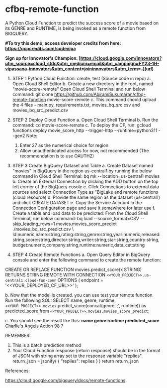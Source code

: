# cfbq-remote-function
A Python Cloud Function to predict the success score of a movie based on its GENRE and RUNTIME, is being invoked as a remote function from BIGQUERY. 

**#To try this demo, access developer credits from here:
https://gcpcredits.com/codevipa**

**Sign up for Innovator's Champion: [https://cloud.google.com/innovators?utm_source=cloud_sfdc&utm_medium=email&utm_campaign=FY23-1H-vipassana-innovators&utm_content=joininnovators&utm_term=-](url)**

1. STEP 1
   Python Cloud Function: create, test (Source code in repo)
   a. Open Cloud Shell Editor
   b. Create a new directory in the root, named "movie-score-remote"
   Open Cloud Shell Terminal and run below command:
   git clone https://github.com/AbiramiSukumaran/cfbq-remote-function movie-score-remote
   c. This command should upload the 4 files - main.py, requirements.txt, movies_bq_src.csv and movies_bq_src_predict.csv

3. STEP 2
   Deploy Cloud Function
   a. Open Cloud Shell Terminal
   b. Run the command:
   cd movie-score-remote
   c. To deploy the CF, run:
   gcloud functions deploy movie_score_http  --trigger-http --runtime=python311 --gen2
   Note:
    1. Enter 27 as the numerical choice for region
    2. Allow unauthenticated access for now, not recommended (The recommendation is to use OAUTH2)

5. STEP 3
   Create BigQuery Dataset and Table
  a. Create Dataset named "movies" in BigQuery in the region us-central1 by running the below command in Cloud Shell Terminal:
bq mk --location=us-central1 movies
  b. Create an External Connection by clicking the ADD button on the top left corner of the BigQuery cosole
  c. Click Connections to external data sources and select Connection Type as "BigLake and remote functions (cloud resource)
  d. Provide the same region as the dataset (us-central1) and click CREATE DATASET
  e. Copy the Service Account in the Connection Configuration page and save it somewhere for later use
  f. Create a table and load data to be predicted: From the Cloud Shell Terminal, run below command:
bq load --source_format=CSV --skip_leading_rows=1 movies.movies_score_predict \
./movies_bq_src_predict.csv \ Id:numeric,name:string,rating:string,genre:string,year:numeric,released:string,score:string,director:string,writer:string,star:string,country:string,budget:numeric,company:string,runtime:numeric,data_cat:string

6. STEP 4
   Create Remote Functions
   a. Open Query Editor in BigQuery console and enter the following command to create the remote function:

CREATE OR REPLACE FUNCTION movies.predict_score(x STRING) RETURNS STRING
REMOTE WITH CONNECTION `<<YOUR_PROJECT>>.us-central1.cloud-fun-conn`
OPTIONS (
  endpoint = '<<YOUR_DEPLOYED_CF_URL>>'
);

  b. Now that the model is created. you can use test your remote function. Run the following SQL:
  SELECT name, genre, runtime, 
`<<YOUR_PROJECT>>.movies`.predict_score(concat(genre,';', runtime)) as predicted_score
from `<<YOUR_PROJECT>>.movies.movies_score_predict`;

c. You should see the result like this:
**name               genre   runtime   predicted_score**
Charlie's Angels     Action   98       7

REMEMBER:

1. This is a batch prediction method
2. Your Cloud Function response (return response) should be in the format of JSON with string array set to the response variable "replies".
   return_json = jsonify( { "replies":  replies } )
   return return_json

References:

https://cloud.google.com/bigquery/docs/remote-functions




